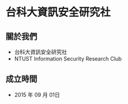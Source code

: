 # 台科大資訊安全研究社

## 關於我們
- 台科大資訊安全研究社
- NTUST Information Security Research Club

## 成立時間
- 2015 年 09 月 01日
